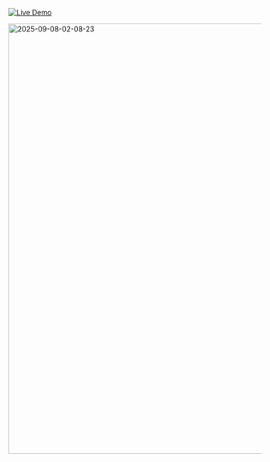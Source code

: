 

[![Live Demo](https://img.shields.io/badge/Live%20Demo-Click%20Here-brightgreen?style=for-the-badge)](https://fastidious-marigold-af3229.netlify.app/)


<img width="830" height="855" alt="2025-09-08-02-08-23" src="https://github.com/user-attachments/assets/d700222e-389a-4326-bde3-cbe079578d40" />
